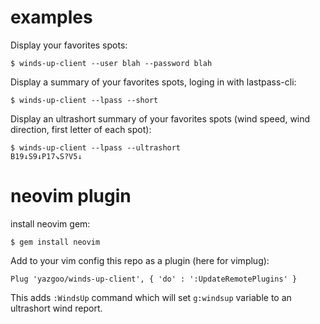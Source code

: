 # examples

Display your favorites spots:

```shell
$ winds-up-client --user blah --password blah
```

Display a summary of your favorites spots, loging in with lastpass-cli:

```shell
$ winds-up-client --lpass --short
```

Display an ultrashort summary of your favorites spots (wind speed, wind direction, first letter of each spot):

```shell
$ winds-up-client --lpass --ultrashort
B19↓S9↓P17↘S?V5↓
```
# neovim plugin

install neovim gem:

```shell
$ gem install neovim
```

Add to your vim config this repo as a plugin (here for vimplug):
```vimscript
Plug 'yazgoo/winds-up-client', { 'do' : ':UpdateRemotePlugins' }
```

This adds `:WindsUp` command which will set `g:windsup` variable to an ultrashort wind report.
